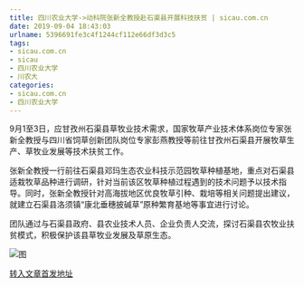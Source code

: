 ```yaml
---
title: 四川农业大学->动科院张新全教授赴石渠县开展科技扶贫 | sicau.com.cn
date: 2019-09-04 18:43:03
urlname: 5396691fe3c4f1244cf112e66df3d3c5
tags: 
- sicau.com.cn
- sicau
- 四川农业大学
- 川农大
categories:
- sicau.com.cn
- 四川农业大学
---
```



9月1至3日，应甘孜州石渠县草牧业技术需求，国家牧草产业技术体系岗位专家张新全教授与四川省饲草创新团队岗位专家彭燕教授等前往甘孜州石渠县开展牧草生产、草牧业发展等技术扶贫工作。

张新全教授一行前往石渠县邓玛生态农业科技示范园牧草种植基地，重点对石渠县适栽牧草品种进行调研，针对当前该区牧草种植过程遇到的技术问题予以技术指导。同时，张新全教授针对高海拔地区优良牧草引种、栽培等相关问题提出建议，就建立石渠县洛须镇“康北垂穗披碱草”原种繁育基地等事宜进行讨论。

团队通过与石渠县政府、县农业技术人员、企业负责人交流，探讨石渠县农牧业扶贫模式，积极保护该县草牧业发展及草原生态。



![图](https://news.sicau.edu.cn/__local/2/3C/E0/EFDE8BF442B439A45A89EF0FBAB_6A0EF333_A2A5D.jpg)

[转入文章首发地址](https://news.sicau.edu.cn/info/1078/53153.htm)